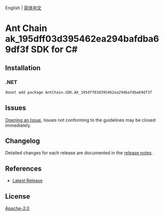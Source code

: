 English | [简体中文](README-CN.md)

# Ant Chain ak_195dff03d395462ea294bafdba69df3f SDK for C#

## Installation

### .NET

```bash
donet add package AntChain.SDK.Ak_195dff03d395462ea294bafdba69df3f
```

## Issues

[Opening an Issue](https://github.com/alipay/antchain-openapi-prod-sdk/issues/new), Issues not conforming to the guidelines may be closed immediately.

## Changelog

Detailed changes for each release are documented in the [release notes](./ChangeLog.md).

## References

* [Latest Release](https://github.com/alipay/antchain-openapi-prod-sdk/)

## License

[Apache-2.0](http://www.apache.org/licenses/LICENSE-2.0)
